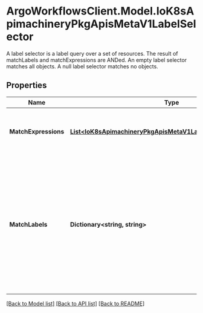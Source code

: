 # ArgoWorkflowsClient.Model.IoK8sApimachineryPkgApisMetaV1LabelSelector
A label selector is a label query over a set of resources. The result of matchLabels and matchExpressions are ANDed. An empty label selector matches all objects. A null label selector matches no objects.

## Properties

Name | Type | Description | Notes
------------ | ------------- | ------------- | -------------
**MatchExpressions** | [**List&lt;IoK8sApimachineryPkgApisMetaV1LabelSelectorRequirement&gt;**](IoK8sApimachineryPkgApisMetaV1LabelSelectorRequirement.md) | matchExpressions is a list of label selector requirements. The requirements are ANDed. | [optional] 
**MatchLabels** | **Dictionary&lt;string, string&gt;** | matchLabels is a map of {key,value} pairs. A single {key,value} in the matchLabels map is equivalent to an element of matchExpressions, whose key field is \&quot;key\&quot;, the operator is \&quot;In\&quot;, and the values array contains only \&quot;value\&quot;. The requirements are ANDed. | [optional] 

[[Back to Model list]](../README.md#documentation-for-models) [[Back to API list]](../README.md#documentation-for-api-endpoints) [[Back to README]](../README.md)

